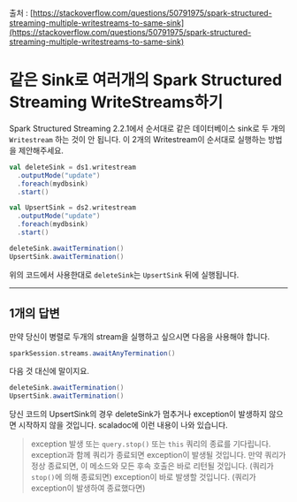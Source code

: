 출처 : [https://stackoverflow.com/questions/50791975/spark-structured-streaming-multiple-writestreams-to-same-sink](https://stackoverflow.com/questions/50791975/spark-structured-streaming-multiple-writestreams-to-same-sink)

# 같은 Sink로 여러개의 Spark Structured Streaming WriteStreams하기

Spark Structured Streaming 2.2.1에서 순서대로 같은 데이터베이스 sink로 두 개의 `Writestream` 하는 것이 안 됩니다. 이 2개의 Writestream이 순서대로 실행하는 방법을 제안해주세요.

```scala
val deleteSink = ds1.writestream
  .outputMode("update")
  .foreach(mydbsink)
  .start()

val UpsertSink = ds2.writestream
  .outputMode("update")
  .foreach(mydbsink)
  .start()

deleteSink.awaitTermination()
UpsertSink.awaitTermination()
```

위의 코드에서 사용한대로 `deleteSink`는 `UpsertSink` 뒤에 실행됩니다.

---

## 1개의 답변

만약 당신이 병렬로 두개의 stream을 실행하고 싶으시면 다음을 사용해야 합니다.

```scala
sparkSession.streams.awaitAnyTermination()
```

다음 것 대신에 말이지요.

```scala
deleteSink.awaitTermination()
UpsertSink.awaitTermination()
```

당신 코드의 UpsertSink의 경우 deleteSink가 멈추거나 exception이 발생하지 않으면 시작하지 않을 것입니다. scaladoc에 이런 내용이 나와 있습니다.

> exception 발생 또는 `query.stop()` 또는 `this` 쿼리의 종료를 기다립니다. exception과 함께 쿼리가 종료되면 exception이 발생될 것입니다. 만약 쿼리가 정상 종료되면,  이 메소드와 모든 후속 호출은 바로 리턴될 것입니다. (쿼리가 `stop()`에 의해 종료되면) exception이 바로 발생할 것입니다. (쿼리가 exception이 발생하여 종료했다면) 
